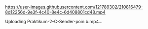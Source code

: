 

https://user-images.githubusercontent.com/121789302/210816479-8d12256d-9e3f-4c40-8e4c-6d408801cd48.mp4



Uploading Praktikum-2-C-Sender-poin b.mp4…

